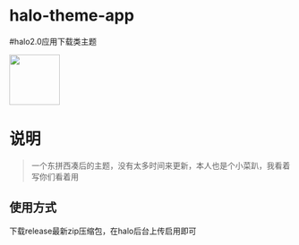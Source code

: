 # halo-theme-app
#halo2.0应用下载类主题  
<div><img src="https://pic.tyubar.com/2022/11/1668877198-32b3773ec3c02dc.png" height="90"></div>  

# 说明
> 一个东拼西凑后的主题，没有太多时间来更新，本人也是个小菜趴，我看着写你们看着用 
## 使用方式
下载release最新zip压缩包，在halo后台上传启用即可


